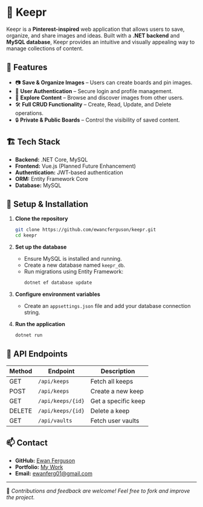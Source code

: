 # 📌 Keepr

Keepr is a **Pinterest-inspired** web application that allows users to save, organize, and share images and ideas. Built with a **.NET backend** and **MySQL database**, Keepr provides an intuitive and visually appealing way to manage collections of content.

## 🚀 Features
- 📷 **Save & Organize Images** – Users can create boards and pin images.
- 👥 **User Authentication** – Secure login and profile management.
- 🔎 **Explore Content** – Browse and discover images from other users.
- 🛠 **Full CRUD Functionality** – Create, Read, Update, and Delete operations.
- 🔒 **Private & Public Boards** – Control the visibility of saved content.

## 🏗️ Tech Stack
- **Backend:** .NET Core, MySQL
- **Frontend:** Vue.js (Planned Future Enhancement)
- **Authentication:** JWT-based authentication
- **ORM:** Entity Framework Core
- **Database:** MySQL

## 🔧 Setup & Installation
1. **Clone the repository**
   ```sh
   git clone https://github.com/ewancferguson/keepr.git
   cd keepr
   ```
2. **Set up the database**
   - Ensure MySQL is installed and running.
   - Create a new database named `keepr_db`.
   - Run migrations using Entity Framework:
     ```sh
     dotnet ef database update
     ```
3. **Configure environment variables**
   - Create an `appsettings.json` file and add your database connection string.

4. **Run the application**
   ```sh
   dotnet run
   ```

## 📜 API Endpoints
| Method | Endpoint            | Description                |
|--------|--------------------|----------------------------|
| GET    | `/api/keeps`       | Fetch all keeps           |
| POST   | `/api/keeps`       | Create a new keep         |
| GET    | `/api/keeps/{id}`  | Get a specific keep       |
| DELETE | `/api/keeps/{id}`  | Delete a keep             |
| GET    | `/api/vaults`      | Fetch user vaults         |

## 📫 Contact
- **GitHub:** [Ewan Ferguson](https://github.com/ewancferguson)
- **Portfolio:** [My Work](https://ewaaaaannnn.github.io/Portfolio/)
- **Email:** ewanferg01@gmail.com

---
🔹 *Contributions and feedback are welcome! Feel free to fork and improve the project.*
